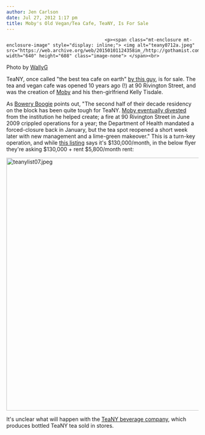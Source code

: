 ```yaml
---
author: Jen Carlson
date: Jul 27, 2012 1:17 pm
title: Moby's Old Vegan/Tea Cafe, TeaNY, Is For Sale
---
```


	
										<p><span class="mt-enclosure mt-enclosure-image" style="display: inline;"> <img alt="teany0712a.jpeg" src="https://web.archive.org/web/20150101124358im_/http://gothamist.com/attachments/arts_jen/teany0712a.jpeg" width="640" height="608" class="image-none"> </span><br>
<span class="photo_caption">Photo by <a href="https://web.archive.org/web/20150101124358/http://www.flickr.com/photos/wallyg/2206601162">WallyG</a></span></p>

<p>TeaNY, once called &quot;the best tea cafe on earth&quot; <a href="https://web.archive.org/web/20150101124358/http://www.youtube.com/watch?v=qriV35wdBto&amp;feature=results_video&amp;playnext=1&amp;list=PL47994889DBB21232">by this guy</a>, is for sale. The tea and vegan cafe was opened 10 years ago (!) at 90 Rivington Street, and was the creation of <a href="https://web.archive.org/web/20150101124358/http://gothamist.com/tags/moby">Moby</a> and his then-girlfriend Kelly Tisdale.</p>

<p>As <a href="https://web.archive.org/web/20150101124358/http://www.boweryboogie.com/2012/07/teany-cafe-on-rivington-street-for-sale/?utm_source=feedburner&amp;utm_medium=feed&amp;utm_campaign=Feed%3A+BoweryBoogieALowerEastSideChronicle+%28Bowery+Boogie%29&amp;utm_content=Google+Feedfetcher">Bowery Boogie</a> points out, &quot;The second half of their decade residency on the block has been quite tough for TeaNY. <a href="https://web.archive.org/web/20150101124358/http://gothamist.com/2006/01/03/breaking_teany.php">Moby eventually divested</a> from the institution he helped create; a fire at 90 Rivington Street in June 2009 crippled operations for a year; the Department of Health mandated a forced-closure back in January, but the tea spot reopened a short week later with new management and a lime-green makeover.&quot; This is a turn-key operation, and while <a href="https://web.archive.org/web/20150101124358/http://www.nycrs.com/listings-cols2/view-property/turn-key-cafe-for-sale.html?returndefault=0">this listing</a> says it&apos;s $130,000/month, in the below flyer they&apos;re asking $130,000 + rent $5,800/month rent:</p>

<p><span class="mt-enclosure mt-enclosure-image" style="display: inline;"> <img alt="teanylist07.jpeg" src="https://web.archive.org/web/20150101124358im_/http://gothamist.com/attachments/arts_jen/teanylist07.jpeg" width="640" height="663" class="image-none"> </span></p>

<p>It&apos;s unclear what will happen with the <a href="https://web.archive.org/web/20150101124358/http://www.teanybeverages.com/">TeaNY beverage company</a>, which produces bottled TeaNY tea sold in stores.</p>					
										
									
				